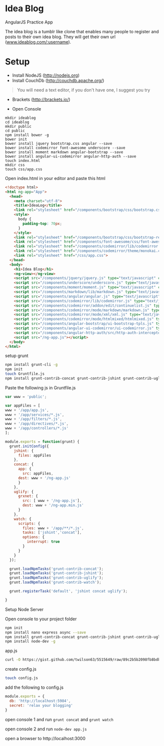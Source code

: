 # Idea Blog

AngularJS Practice App

The idea blog is a tumblr like clone that enables many people to 
register and posts to their own idea blog.  They will get their own 
url (www.ideablog.com/:username).

# Setup

* Install NodeJS (http://nodejs.org)
* Install CouchDb (http://couchdb.apache.org/)

> You will need a text editor, if you don't have one, I suggest
you try 

* Brackets (http://brackets.io/)

* Open Console

```
mkdir ideablog
cd ideablog
mkdir public
cd public
npm install bower -g
bower init
bower install jquery bootstrap.css angular --save
bower install codemirror font-awesome underscore --save
bower install moment markdown angular-bootstrap --save
bower install angular-ui-codemirror angular-http-auth --save
touch index.html
mkdir css
touch css/app.css

```

Open index.html in your editor and paste this html

``` html
<!doctype html>
<html ng-app="App">
  <head>
    <meta charset="utf-8">
    <title>IdeaLog</title>
    <link rel="stylesheet" href="/components/bootstrap/css/bootstrap.css" type="text/css" media="screen" title="no title" charset="utf-8">
    <style>
      body {
        padding-top: 70px;
      }
    </style>
    <link rel="stylesheet" href="/components/bootstrap/css/bootstrap-responsive.css" type="text/css" media="screen" title="no title" charset="utf-8">
    <link rel="stylesheet" href="/components/font-awesome/css/font-awesome.css" type="text/css" media="screen" title="no title" charset="utf-8">
    <link rel="stylesheet" href="/components/codemirror/lib/codemirror.css" type="text/css" media="screen" title="no title" charset="utf-8">
    <link rel="stylesheet" href="/components/codemirror/theme/monokai.css" type="text/css" media="screen" title="no title" charset="utf-8">
    <link rel="stylesheet" href="/css/app.css">
  </head>
  <body>
    <h1>Idea Blog</h1>
    <ng-view></ng-view>
    <script src="/components/jquery/jquery.js" type="text/javascript" charset="utf-8"></script>
    <script src="/components/underscore/underscore.js" type="text/javascript" charset="utf-8"></script>
    <script src="/components/moment/moment.js" type="text/javascript" charset="utf-8"></script>
    <script src="/components/markdown/lib/markdown.js" type="text/javascript" charset="utf-8"></script>
    <script src="/components/angular/angular.js" type="text/javascript" charset="utf-8"></script>
    <script src="/components/codemirror/lib/codemirror.js" type="text/javascript" charset="utf-8"></script>
    <script src="/components/codemirror/addon/edit/continuelist.js" type="text/javascript" charset="utf-8"></script>
    <script src="/components/codemirror/mode/markdown/markdown.js" type="text/javascript" charset="utf-8"></script>
    <script src="/components/codemirror/mode/xml/xml.js" type="text/javascript" charset="utf-8"></script>
    <script src="/components/codemirror/mode/htmlmixed/htmlmixed.js" type="text/javascript" charset="utf-8"></script>
    <script src="/components/angular-bootstrap/ui-bootstrap-tpls.js" type="text/javascript" charset="utf-8"></script>
    <script src="/components/angular-ui-codemirror/ui-codemirror.js" type="text/javascript" charset="utf-8"></script>
    <script src="/components/angular-http-auth/src/http-auth-interceptor.js" type="text/javascript" charset="utf-8"></script>
    <script src="/ng-app.js"></script>
  </body>
</html>
```

setup grunt

``` sh
npm install grunt-cli -g
npm init
touch Gruntfile.js
npm install grunt-contrib-concat grunt-contrib-jshint grunt-contrib-uglify grunt-contrib-watch --save-dev
```
Paste the following js in Gruntfile.js

``` js
var www = 'public';

var appFiles = [
www + '/app/app.js',
www + '/app/services/*.js',
www + '/app/filters/*.js',
www + '/app/directives/*.js',
www + '/app/controllers/*.js'
];

module.exports = function(grunt) {
  grunt.initConfig({
    jshint: {
      files: appFiles
    },
    concat: {
      app: {
        src: appFiles,
      dest: www + '/ng-app.js'
      }
    },
    uglify: {
      grxnet: {
        src: [ www + '/ng-app.js'],
        dest: www + '/ng-app.min.js'
      }
    },
    watch: {
      scripts: {
        files: www + '/app/**/*.js',
        tasks: ['jshint','concat'],
        options: {
          interrupt: true
        }
      }
    }
  });

  grunt.loadNpmTasks('grunt-contrib-concat');
  grunt.loadNpmTasks('grunt-contrib-jshint');
  grunt.loadNpmTasks('grunt-contrib-uglify');
  grunt.loadNpmTasks('grunt-contrib-watch');

  grunt.registerTask('default', 'jshint concat uglify');

}

```

Setup Node Server

Open console to your project folder

``` sh
npm init
npm install nano express async --save
npm install grunt-contrib-concat grunt-contrib-jshint grunt-contrib-uglify grunt-contrib-watch --save-dev
npm install node-dev -g
```

app.js

``` sh
curl -O https://gist.github.com/twilson63/5515649/raw/89c2b5b2098fb8bdb0cbe046e9407abb5b198558/app.js
```

create config.js

``` sh
touch config.js

```

add the following to config.js

``` js
module.exports = {
  db: 'http://localhost:5984',
  secret: 'relax your blogging'
}
```
open console 1 and run `grunt concat` and `grunt watch`

open console 2 and run `node-dev app.js`

open a browser to http://localhost:3000
